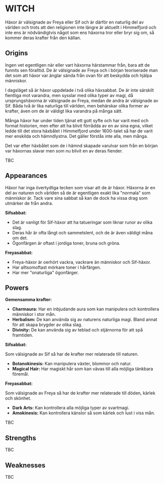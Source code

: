 # WITCH

Häxor är välsignade av Freya eller Sif och är därför en naturlig del av världen och trots att den religionen inte längre är aktuellt i Himmelfjord och inte ens är nödvändigtvis något som ens häxorna tror eller bryr sig om, så kommer deras krafter från den källan.

## Origins

Ingen vet egentligen när eller vart häxorna härstammar från, bara att de funnits sen föralltid. De är välsignade av Freya och i början teoriserade man det som att häxor var änglar sända från ovan för att beskydda och hjälpa människor.

I dagsläget så är häxor uppdelade i två olika häxsabbat. De är inte särskilt fientliga mot varandra, men sysslar med olika typer av magi, då ursprungshäxorna är välsignade av Freya, medan de andra är välsignade av Sif. Båda två är lika naturliga till världen, men behärskar olika former av krafter, även om de är väldigt lika varandra på många sätt.

Många häxor har under tiden tjänat ett gott syfte och har varit med och format historien, men efter att ha blivit förrådda av en av sina egna, vilket ledde till det stora häxbålet i Himmelfjord under 1600-talet så har de varit mer enskilda och hämndlystna. Det gäller förstås inte alla, men många.

Det var efter häxbålet som de i hämnd skapade varulvar som från en början var häxornas slavar men som nu blivit en av deras fiender.

TBC

## Appearances

Häxor har inga övertydliga tecken som visar att de är häxor. Häxorna är en del av naturen och världen så de är egentligen exakt lika "normala" som människor är. Tack vare sina sabbat så kan de dock ha vissa drag som utmärker de från andra.

__Sifsabbat:__
- Det är vanligt för Sif-häxor att ha tatueringar som liknar runor av olika slag.
- Deras hår är ofta långt och sammetslent, och de är även väldigt måna om det.
- Ögonfärgen är oftast i jordiga toner, bruna och gröna.

__Freyasabbat:__
- Freya-häxor är oerhört vackra, vackrare än människor och Sif-häxor.
- Har alltsomoftast mörkare toner i hårfärgen.
- Har mer "onaturliga" ögonfärger.

## Powers

__Gemensamma krafter:__

- __Charmaura:__ Har en inbjudande aura som kan manipulera och kontrollera människor i stor mån.
- __Herbalism:__ De kan använda sig av naturens naturliga magi. Bland annat för att skapa brygder av olika slag.
- __Divinity:__ De kan använda sig av teblad och stjärnorna för att spå framtiden.

__Sifsabbat:__

Som välsignade av Sif så har de krafter mer relaterade till naturen.

- __Botanokinesis:__ Kan manipulera växter, blommor och natur.
- __Magical Hair:__ Har magiskt hår som kan vävas till alla möjliga tänkbara föremål.

__Freyasabbat:__

Som välsignade av Freya så har de krafter mer relaterade till döden, kärlek och skönhet.

- __Dark Arts:__ Kan kontrollera alla möjliga typer av svartmagi.
- __Amokinesis:__ Kan kontrollera känslor så som kärlek och lust i viss mån.

TBC

## Strengths

TBC

## Weaknesses

TBC

